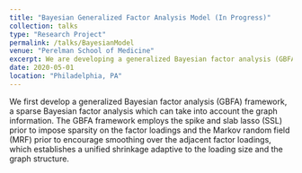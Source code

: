 ```yaml
---
title: "Bayesian Generalized Factor Analysis Model (In Progress)"
collection: talks
type: "Research Project"
permalink: /talks/BayesianModel
venue: "Perelman School of Medicine"
excerpt: We are developing a generalized Bayesian factor analysis (GBFA) framework, which is a sparse Bayesian factor analysis that can take into account the graph information.
date: 2020-05-01
location: "Philadelphia, PA"
---
```


We first develop a generalized Bayesian factor analysis (GBFA) framework, a sparse Bayesian factor analysis which can take into account the graph information. The GBFA framework employs the spike and slab lasso (SSL) prior to impose sparsity on the factor loadings and the Markov random field (MRF) prior to encourage smoothing over the adjacent factor loadings, which establishes a unified shrinkage adaptive to the loading size and the graph structure.
